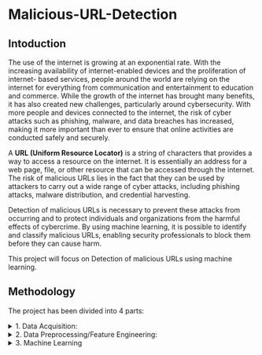 # Malicious-URL-Detection

## Intoduction
The use of the internet is growing at an exponential rate. With the increasing availability of internet-enabled devices and the proliferation of internet- based services, people around the world are relying on the internet for everything from communication and entertainment to education and commerce. While the growth of the internet has brought many benefits, it has also created new challenges, particularly around cybersecurity. With more people and devices connected to the internet, the risk of cyber attacks such as phishing, malware, and data breaches has increased, making it more important than ever to ensure that online activities are conducted safely and securely.

A **URL (Uniform Resource Locator)** is a string of characters that provides a way to access a resource on the internet. It is essentially an address for a web page, file, or other resource that can be accessed through the internet. The risk of malicious URLs lies in the fact that they can be used by attackers to carry out a wide range of cyber attacks, including phishing attacks, malware distribution, and credential harvesting.

Detection of malicious URLs is necessary to prevent these attacks from occurring and to protect individuals and organizations from the harmful effects of cybercrime. By using machine learning, it is possible to identify and classify malicious URLs, enabling security professionals to block them before they can cause harm.

This project will focus on Detection of malicious URLs using machine learning.

## Methodology
The project has been divided into 4 parts:
<details>
  <summary> 1. Data Acquisition: </summary>

The source of the dataset is https://www.kaggle.com/datasets/sid321axn/malicious-urls-dataset?resource=download
This file consists of 651,191 URLs, out of which 428103 benign or safe URLs, 96457 defacement URLs, 94111 phishing URLs, and 32520 malware URLs. It has two columns comprising of url and a type which signifies the class of maliciousness.

    * Defacement URLs are URLs of websites that have been hacked and their content has been replaced or modified by the hacker.
    
    * Phishing URLs are malicious websites that are designed to deceive users into giving sensitive information.
    
    * Malware URLs are URLs that host or distribute malware, which refers to malicious software designed to harm or exploit computer systems. Malware can include viruses, Trojans, ransomware, spyware, and other types of harmful software. 
</details>

<details>
  <summary> 2. Data Preprocessing/Feature Engineering: </summary>
  The success of any ML model depends on the quality of training data and the quality of features fed into the model. Certain features must be available to analysts in order to create proactive models to identify malicious URLs. Simple URL strings can be used to extract these features, which can be lexical, content, or network. In this project, only lexical features are being used. 
  
  The lexical features include the elements of the URL string. They are determined by how the URL looks or seems different in users’ eyes and the URL’s textual properties. These include statistical properties such as the length of the URL, length of the domain, number of special characters, and number of digits in the URL.
  
* contains_ip_address: Generally cyber attackers use an IP address in place of the domain name to hide the identity of the website. this feature will check whether the URL has IP address or not.
* abnormal_url: This feature can be extracted from the WHOIS database. For a legitimate website, identity is typically part of its URL.
* google_index: In this feature, we check whether the URL is indexed in google search console or not.
* Count . : The phishing or malware websites generally use more than two sub-domains in the URL. Each domain is separated by dot (.). If any URL contains more than three dots(.), then it increases the probability of a malicious site.
* Count-www: Generally most of the safe websites have one www in its URL. This feature helps in detecting malicious websites if the URL has no or more than one www in its URL.
* count@: The presence of the “@” symbol in the URL ignores everything previous to it.
* Count_dir: The presence of multiple directories in the URL generally indicates suspicious websites.
* Count_embed_domain: The number of the embedded domains can be helpful in detecting malicious URLs. It can be done by checking the occurrence of “//” in the URL.
* Suspicious words in URL: Malicious URLs generally contain suspicious words in the URL such as PayPal, login, sign in, bank, account, update, bonus, service, ebayisapi, token, etc. We have found the presence of such frequently occurring suspicious words in the URL as a binary variable i.e., whether such words present in the URL or not.
* Short_url: This feature is created to identify whether the URL uses URL shortening services like bit. \ly, goo.gl, go2l.ink, etc.
* Count_https: Generally malicious URLs do not use HTTPS protocols as it generally requires user credentials and ensures that the website is safe for transactions. So, the presence or absence of HTTPS protocol in the URL is an important feature.
* Count_http: Most of the time, phishing or malicious websites have more than one HTTP in their URL whereas safe sites have only one HTTP.
* Count%: As we know URLs cannot contain spaces. URL encoding normally replaces spaces with symbol (%). Safe sites generally contain less number of spaces whereas malicious websites generally contain more spaces in their URL hence more number of %.
* Count?: The presence of symbol (?) in URL denotes a query string that contains the data to be passed to the server. More number of ? in URL definitely indicates suspicious URL.
* Count-: Phishers or cybercriminals generally add dashes(-) in prefix or suffix of the brand name so that it looks genuine URL.
* Count=: Presence of equal to (=) in URL indicates passing of variable values from one form page t another. It is considered as riskier in URL as anyone can change the values to modify the page.
* url_length: Attackers generally use long URLs to hide the domain name. We found the average length of a safe URL is 74.
* hostname_length: The length of the hostname is also an important feature for detecting malicious URLs.
* First directory length: This feature helps in determining the length of the first directory in the URL. So looking for the first ‘/’ and counting the length of the URL up to this point helps in finding the first directory length of the URL. For accessing directory level information we need to install python library TLD. You can check this link for installing TLD.
* Length of top-level domains: A top-level domain (TLD) is one of the domains at the highest level in the hierarchical Domain Name System of the Internet. For example, in the domain name www.example.com, the top-level domain is com. So, the length of TLD is also important in identifying malicious URLs. As most of the URLs have .com extension. TLDs in the range from 2 to 3 generally indicate safe URLs.
* Count_digits: The presence of digits in URL generally indicate suspicious URLs. Safe URLs generally do not have digits so counting the number of digits in URL is an important feature for detecting malicious URLs.
* Count_letters: The number of letters in the URL also plays a significant role in identifying malicious URLs. As attackers try to increase the length of the URL to hide the domain name and this is generally done by increasing the number of letters and digits in the URL.

  
</details>

<details>
  <summary> 3. Machine Learning </summary>
The machine learning model used in this project is SVM.
  
SVM stands for Support Vector Machine, a type of machine learning algorithm used for classification and regression analysis. It works by finding the best hyperplane that separates data points of different classes in a high-dimensional space.
  
Since the objective of the project is to classify the urls as benign, defacement, phising or malware, SVM is one of the best machine learning algorithm to use.

<details>
  <summary> 4. Results </summary>
Evaluation Metric: Accuracy (the percentage of correct decisions among all correct samples)
  
  The accuracy obtained from the model is 95.6%.
 
</details>
